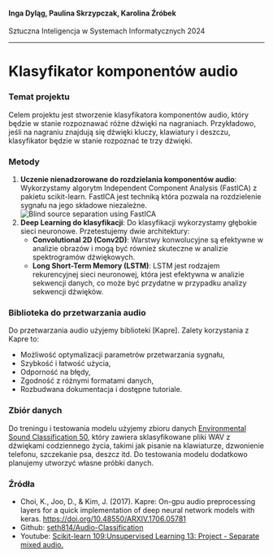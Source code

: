 #### Inga Dyląg, Paulina Skrzypczak, Karolina Źróbek

Sztuczna Inteligencja w Systemach Informatycznych 2024

---
# Klasyfikator komponentów audio

### Temat projektu
Celem projektu jest stworzenie klasyfikatora komponentów audio, który będzie w stanie rozpoznawać różne dźwięki na nagraniach. Przykładowo, jeśli na nagraniu znajdują się dźwięki kluczy, klawiatury i deszczu, klasyfikator będzie w stanie rozpoznać te trzy dźwięki.

### Metody
1. **Uczenie nienadzorowane do rozdzielania komponentów audio**: Wykorzystamy algorytm Independent Component Analysis (FastICA) z pakietu scikit-learn. FastICA jest techniką która pozwala na rozdzielenie sygnału na jego składowe niezależne.
![Blind source separation using FastICA](https://scikit-learn.org/stable/_images/sphx_glr_plot_ica_blind_source_separation_001.png)
2. **Deep Learning do klasyfikacji**: Do klasyfikacji wykorzystamy głębokie sieci neuronowe. Przetestujemy dwie architektury:
   - **Convolutional 2D (Conv2D)**: Warstwy konwolucyjne są efektywne w analizie obrazów i mogą być również skuteczne w analizie spektrogramów dźwiękowych.
   - **Long Short-Term Memory (LSTM)**: LSTM jest rodzajem rekurencyjnej sieci neuronowej, która jest efektywna w analizie sekwencji danych, co może być przydatne w przypadku analizy sekwencji dźwięków.

### Biblioteka do przetwarzania audio
Do przetwarzania audio użyjemy biblioteki [Kapre]. Zalety korzystania z Kapre to:
- Możliwość optymalizacji parametrów przetwarzania sygnału,
- Szybkość i łatwość użycia,
- Odporność na błędy,
- Zgodność z różnymi formatami danych,
- Rozbudwana dokumentacja i dostępne tutoriale.

### Zbiór danych
Do treningu i testowania modelu użyjemy zbioru danych [Environmental Sound Classification 50](https://www.kaggle.com/datasets/mmoreaux/environmental-sound-classification-50?resource=download&select=esc50.csv), który zawiera sklasyfikowane pliki WAV z dźwiękami codziennego życia, takimi jak pisanie na klawiaturze, dzwonienie telefonu, szczekanie psa, deszcz itd. Do testowania modelu dodatkowo planujemy utworzyć własne próbki danych. 

### Źródła
- Choi, K., Joo, D., & Kim, J. (2017). Kapre: On-gpu audio preprocessing layers for a quick implementation of deep neural network models with keras. https://doi.org/10.48550/ARXIV.1706.05781
- Github: [seth814/Audio-Classification](https://github.com/seth814/Audio-Classification)
- Youtube: [Scikit-learn 109:Unsupervised Learning 13: Project - Separate mixed audio.](https://www.youtube.com/watch?v=v-6tYAoRZsw)


